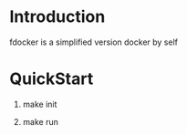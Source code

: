 # Introduction

fdocker is a simplified version docker by self

# QuickStart

1. make init

2. make run
